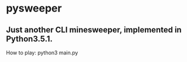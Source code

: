 # pysweeper
## Just another CLI minesweeper, implemented in Python3.5.1.

How to play:
python3 main.py

